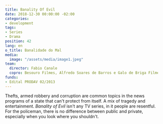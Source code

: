```yaml
---
title: Banality Of Evil
date: 2018-12-30 00:00:00 -02:00
categories:
- development
tags:
- Series
- Drama
position: 42
lang: en
o_title: Banalidade do Mal
media:
  image: "/assets/media/image1.jpeg"
team:
  director: Fabio Canale
  copro: Besouro Filmes, Alfredo Soares de Barros e Galo de Briga Filmes
funds:
- Edital PRODAV 02/2013
---
```


Thefts, armed robbery and corruption are common topics in the news programs of a state that can't protect from itself. A mix of tragedy and entertainment. _Banality of Evil_ isn't any TV series, in it people are resentful. For the policeman, there is no difference between public and private, especially when you look where you shouldn't.
